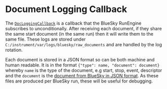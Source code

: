 # Document Logging Callback

The [`DocLoggingCallback`](ibex_bluesky_core.callbacks.DocLoggingCallback) is a callback that the BlueSky RunEngine subscribes to unconditionally. After receiving each document, if they share the same start document (in the same run) then it will write them to the same file. These logs are stored under `C:/instrument/var/logs/bluesky/raw_documents` and are handled by the log rotation.

Each document is stored in a JSON format so can be both machine and human readable. It is in the format `{"type": name, "document": document}` whereby `name` is the type of the document, e.g start, stop, event, descriptor and the `document` is the [document from BlueSky in JSON format](https://blueskyproject.io/bluesky/main/documents.html). As these files are produced per BlueSky run, these will be useful for debugging.

